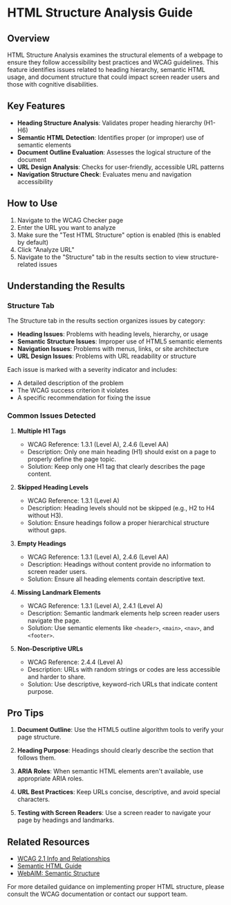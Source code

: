 # HTML Structure Analysis Guide

## Overview

HTML Structure Analysis examines the structural elements of a webpage to ensure they follow accessibility best practices and WCAG guidelines. This feature identifies issues related to heading hierarchy, semantic HTML usage, and document structure that could impact screen reader users and those with cognitive disabilities.

## Key Features

- **Heading Structure Analysis**: Validates proper heading hierarchy (H1-H6)
- **Semantic HTML Detection**: Identifies proper (or improper) use of semantic elements
- **Document Outline Evaluation**: Assesses the logical structure of the document
- **URL Design Analysis**: Checks for user-friendly, accessible URL patterns
- **Navigation Structure Check**: Evaluates menu and navigation accessibility

## How to Use

1. Navigate to the WCAG Checker page
2. Enter the URL you want to analyze
3. Make sure the "Test HTML Structure" option is enabled (this is enabled by default)
4. Click "Analyze URL"
5. Navigate to the "Structure" tab in the results section to view structure-related issues

## Understanding the Results

### Structure Tab

The Structure tab in the results section organizes issues by category:

- **Heading Issues**: Problems with heading levels, hierarchy, or usage
- **Semantic Structure Issues**: Improper use of HTML5 semantic elements
- **Navigation Issues**: Problems with menus, links, or site architecture
- **URL Design Issues**: Problems with URL readability or structure

Each issue is marked with a severity indicator and includes:
- A detailed description of the problem
- The WCAG success criterion it violates
- A specific recommendation for fixing the issue

### Common Issues Detected

1. **Multiple H1 Tags**
   - WCAG Reference: 1.3.1 (Level A), 2.4.6 (Level AA)
   - Description: Only one main heading (H1) should exist on a page to properly define the page topic.
   - Solution: Keep only one H1 tag that clearly describes the page content.

2. **Skipped Heading Levels**
   - WCAG Reference: 1.3.1 (Level A)
   - Description: Heading levels should not be skipped (e.g., H2 to H4 without H3).
   - Solution: Ensure headings follow a proper hierarchical structure without gaps.

3. **Empty Headings**
   - WCAG Reference: 1.3.1 (Level A), 2.4.6 (Level AA)
   - Description: Headings without content provide no information to screen reader users.
   - Solution: Ensure all heading elements contain descriptive text.

4. **Missing Landmark Elements**
   - WCAG Reference: 1.3.1 (Level A), 2.4.1 (Level A)
   - Description: Semantic landmark elements help screen reader users navigate the page.
   - Solution: Use semantic elements like `<header>`, `<main>`, `<nav>`, and `<footer>`.

5. **Non-Descriptive URLs**
   - WCAG Reference: 2.4.4 (Level A)
   - Description: URLs with random strings or codes are less accessible and harder to share.
   - Solution: Use descriptive, keyword-rich URLs that indicate content purpose.

## Pro Tips

1. **Document Outline**: Use the HTML5 outline algorithm tools to verify your page structure.

2. **Heading Purpose**: Headings should clearly describe the section that follows them.

3. **ARIA Roles**: When semantic HTML elements aren't available, use appropriate ARIA roles.

4. **URL Best Practices**: Keep URLs concise, descriptive, and avoid special characters.

5. **Testing with Screen Readers**: Use a screen reader to navigate your page by headings and landmarks.

## Related Resources

- [WCAG 2.1 Info and Relationships](https://www.w3.org/WAI/WCAG21/Understanding/info-and-relationships.html)
- [Semantic HTML Guide](https://developer.mozilla.org/en-US/docs/Learn/Accessibility/HTML)
- [WebAIM: Semantic Structure](https://webaim.org/techniques/semanticstructure/)

For more detailed guidance on implementing proper HTML structure, please consult the WCAG documentation or contact our support team.